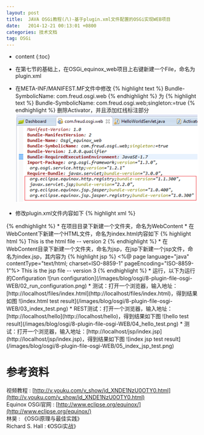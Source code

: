 ```yaml
---
layout: post
title:  JAVA OSGi教程(八)-基于plugin.xml文件配置的OSGi实现WEB项目
date:   2014-12-21 00:13:01 +0800
categories: 技术文档
tag: OSGi
---
```


* content
{:toc}


* 在第七节的基础上，在OSGi_equinox_web项目上右键新建一个File，命名为plugin.xml
* 在META-INF/MANIFEST.MF文件中修改
{% highlight text %}
Bundle-SymbolicName: com.freud.osgi.web
{% endhighlight %}
为
{% highlight text %}
Bundle-SymbolicName: com.freud.osgi.web;singleton:=true
{% endhighlight %}
删除Activator，并且添加红线标注部分
![edit manifest](/images/blog/osgi/8-plugin-file-osgi-WEB/01_edit_manifest.png)

* 修改plugin.xml文件内容如下
{% highlight xml %}
<?xml version="1.0"?>
<plugin>
	<extension point="org.eclipse.equinox.http.registry.resources">
		<resource alias="/files" base-name="/WebContent"/>
	</extension>
	<extension point="org.eclipse.equinox.http.registry.servlets">
		<servlet alias="/hello" class="com.freud.osgi.web.HelloWorldServlet"/>
	</extension>
	<extension point="org.eclipse.equinox.http.registry.servlets">
		<servlet alias="/jsp/*.jsp" class="org.eclipse.equinox.jsp.jasper.registry.JSPFactory:/WebContent/jsp"/>
	</extension>
</plugin>
{% endhighlight %}
* 在项目目录下新建一个文件夹，命名为WebContent
* 在WebContent下新建一个HTML文件，命名为index.html内容如下
{% highlight html %}
<!DOCTYPE html>
<html>
<head>
<meta charset="UTF-8">
<title>Test html</title>
</head>
<body>
This is the html file -- version 2
</body>
</html>
{% endhighlight %}
* 在WebContent目录下新建一个文件夹，命名为jsp，在jsp下新建一个jsp文件，命名为index.jsp，其内容为
{% highlight jsp %}
<%@ page language="java" contentType="text/html; charset=ISO-8859-1"
    pageEncoding="ISO-8859-1"%>
<!DOCTYPE html PUBLIC "-//W3C//DTD HTML 4.01 Transitional//EN" "http://www.w3.org/TR/html4/loose.dtd">
<html>
<head>
<meta http-equiv="Content-Type" content="text/html; charset=ISO-8859-1">
<title>Test jsp</title>
</head>
<body>
This is the jsp file -- version 3
</body>
</html>
{% endhighlight %}
* 运行，以下为运行的Configuration
![run configuration](/images/blog/osgi/8-plugin-file-osgi-WEB/02_run_configuration.png)
* 测试：打开一个浏览器，输入地址：[http://localhost/files/index.html](http://localhost/files/index.html)，得到结果如图
![index.html test result](/images/blog/osgi/8-plugin-file-osgi-WEB/03_index_test.png)
* REST测试：打开一个浏览器，输入地址：[http://localhost/hello](http://localhost/hello)，得到结果如下图
![hello test result](/images/blog/osgi/8-plugin-file-osgi-WEB/04_hello_test.png)
* 测试：打开一个浏览器，输入地址：[http://localhost/jsp/index.jsp](http://localhost/jsp/index.jsp)，得到结果如下图
![index jsp test result](/images/blog/osgi/8-plugin-file-osgi-WEB/05_index_jsp_test.png)

<br/>

参考资料
================================

视频教程 : [http://v.youku.com/v_show/id_XNDE1NzU0OTY0.html](http://v.youku.com/v_show/id_XNDE1NzU0OTY0.html)
<br/>
Equinox OSGi官网 : [http://www.eclipse.org/equinox/](http://www.eclipse.org/equinox/)
<br/>
林昊 : 《OSGi原理与最佳实践》
<br/>
Richard S. Hall : 《OSGi实战》